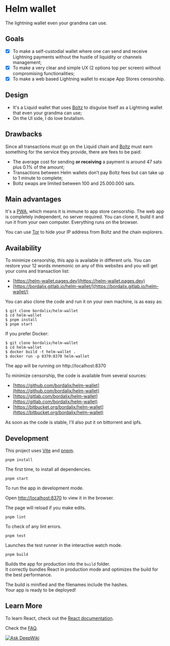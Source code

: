 # Helm wallet

The lightning wallet even your grandma can use.

## Goals

- [x] To make a self-custodial wallet where one can send and receive Lightning payments without the hustle of liquidity or channels management;
- [x] To make a very clear and simple UX (2 options top per screen) without compromising functionalities;
- [x] To make a web based Lightning wallet to escape App Stores censorship.

## Design

- It's a Liquid wallet that uses [Boltz](https://boltz.exchange) to disguise itself as a Lightning wallet that even your grandma can use;
- On the UI side, I do love brutalism.

## Drawbacks

Since all transactions must go on the Liquid chain and [Boltz](https://boltz.exchange) must earn something for the service they provide, there are fees to be paid:

- The average cost for sending **or receiving** a payment is around 47 sats plus 0.1% of the amount;
- Transactions between Helm wallets don’t pay Boltz fees but can take up to 1 minute to complete;
- Boltz swaps are limited between 100 and 25.000.000 sats.

## Main advantages

It's a [PWA](https://developer.mozilla.org/en-US/docs/Web/Progressive_web_apps), which means it is
immune to app store censorship. The web app is completely independent, no server required. You can clone it, build it and run it from your own computer. Everything runs on the browser.

You can use [Tor](https://www.torproject.org) to hide your IP address from Boltz and the chain explorers.

## Availability

To minimize censorship, this app is available in different urls. You can restore your 12 words mnemonic on any of this websites and you will get your coins and transaction list:

- [https://helm-wallet.pages.dev](https://helm-wallet.pages.dev)
- [https://bordalix.gitlab.io/helm-wallet/](https://bordalix.gitlab.io/helm-wallet/)

You can also clone the code and run it on your own machine, is as easy as:

```
$ git clone bordalix/helm-wallet
$ cd helm-wallet
$ pnpm install
$ pnpm start
```

If you prefer Docker:

```
$ git clone bordalix/helm-wallet
$ cd helm-wallet
$ docker build -t helm-wallet .
$ docker run -p 8370:8370 helm-wallet
```

The app will be running on http://localhost:8370

To minimize censorship, the code is available from several sources:

- [https://github.com/bordalix/helm-wallet](https://github.com/bordalix/helm-wallet)
- [https://gitlab.com/bordalix/helm-wallet](https://gitlab.com/bordalix/helm-wallet)
- [https://bitbucket.org/bordalix/helm-wallet](https://bitbucket.org/bordalix/helm-wallet)

As soon as the code is stable, I'll also put it on bittorrent and ipfs.

## Development

This project uses [Vite](https://vite.dev/) and [pnpm](https://pnpm.io/).

`pnpm install`

The first time, to install all dependencies.

`pnpm start`

To run the app in development mode.

Open [http://localhost:8370](http://localhost:8370) to view it in the browser.

The page will reload if you make edits.

`pnpm lint`

To check of any lint errors.

`pnpm test`

Launches the test runner in the interactive watch mode.

`pnpm build`

Builds the app for production into the `build` folder.\
It correctly bundles React in production mode and optimizes the build for the best performance.

The build is minified and the filenames include the hashes.\
Your app is ready to be deployed!

## Learn More

To learn React, check out the [React documentation](https://reactjs.org/).

Check the [FAQ](https://helm-wallet.com/#faq).

[![Ask DeepWiki](https://deepwiki.com/badge.svg)](https://deepwiki.com/bordalix/helm-wallet)
